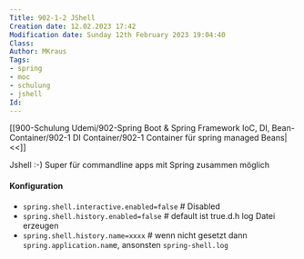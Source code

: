 ```yaml
---
Title: 902-1-2 JShell
Creation date: 12.02.2023 17:42
Modification date: Sunday 12th February 2023 19:04:40
Class:
Author: MKraus
Tags: 
- spring
- moc 
- schulung 
- jshell
Id:
---
```


[[900-Schulung Udemi/902-Spring Boot & Spring Framework IoC, DI, Bean-Container/902-1 DI Container/902-1 Container für spring managed Beans|<<]]

Jshell :-) Super für commandline apps mit Spring zusammen möglich

#### Konfiguration
- `spring.shell.interactive.enabled=false` # Disabled
- `spring.shell.history.enabled=false` # default ist true.d.h log Datei erzeugen
- `spring.shell.history.name=xxxx` # wenn nicht gesetzt dann `spring.application.nam`e, ansonsten `spring-shell.log`